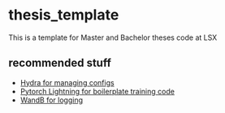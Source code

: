 # thesis_template
This is a template for Master and Bachelor theses code at LSX

## recommended stuff
- [Hydra for managing configs](https://hydra.cc/)
- [Pytorch Lightning for boilerplate training code](https://lightning.ai/)
- [WandB for logging](https://wandb.ai/)
